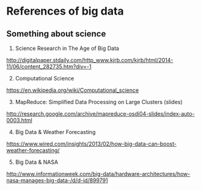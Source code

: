# References of big data

## Something about science

1. Science Research in The Age of Big Data

  http://digitalpaper.stdaily.com/http_www.kjrb.com/kjrb/html/2014-11/06/content_282735.htm?div=-1

2. Computational Science

  https://en.wikipedia.org/wiki/Computational_science

3. MapReduce: Simplified Data Processing on Large Clusters (slides)

  http://research.google.com/archive/mapreduce-osdi04-slides/index-auto-0003.html

4. Big Data & Weather Forecasting

  https://www.wired.com/insights/2013/02/how-big-data-can-boost-weather-forecasting/

5. Big Data & NASA

  http://www.informationweek.com/big-data/hardware-architectures/how-nasa-manages-big-data-/d/d-id/899791
